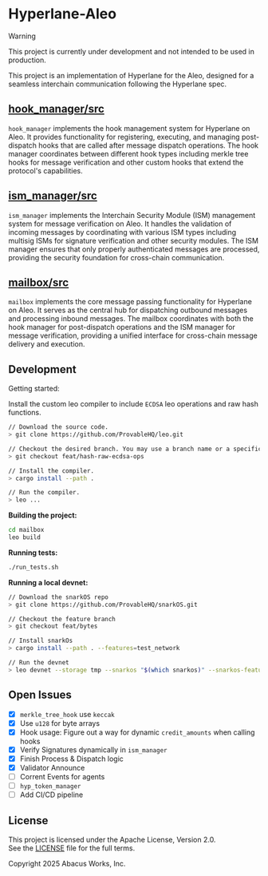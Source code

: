 # Hyperlane-Aleo

> [!WARNING]  
> This project is currently under development and not intended to be used in production.

This project is an implementation of Hyperlane for the Aleo, designed for
a seamless interchain communication following the Hyperlane spec.

## [hook_manager/src](./hook_manager/src)

`hook_manager` implements the hook management system for Hyperlane on Aleo. It provides functionality for registering, executing, and managing post-dispatch hooks that are called after message dispatch operations. The hook manager coordinates between different hook types including merkle tree hooks for message verification and other custom hooks that extend the protocol's capabilities.

## [ism_manager/src](./ism_manager/src)

`ism_manager` implements the Interchain Security Module (ISM) management system for message verification on Aleo. It handles the validation of incoming messages by coordinating with various ISM types including multisig ISMs for signature verification and other security modules. The ISM manager ensures that only properly authenticated messages are processed, providing the security foundation for cross-chain communication.

## [mailbox/src](./mailbox/src)

`mailbox` implements the core message passing functionality for Hyperlane on Aleo. It serves as the central hub for dispatching outbound messages and processing inbound messages. The mailbox coordinates with both the hook manager for post-dispatch operations and the ISM manager for message verification, providing a unified interface for cross-chain message delivery and execution.

## Development

Getting started:

Install the custom leo compiler to include `ECDSA` leo operations and raw hash functions.

```bash
// Download the source code.
> git clone https://github.com/ProvableHQ/leo.git

// Checkout the desired branch. You may use a branch name or a specific commit.
> git checkout feat/hash-raw-ecdsa-ops

// Install the compiler.
> cargo install --path .

// Run the compiler.
> leo ...
```

**Building the project:**

```bash
cd mailbox
leo build
```

**Running tests:**

```bash
./run_tests.sh
```

**Running a local devnet:**

```bash
// Download the snarkOS repo
> git clone https://github.com/ProvableHQ/snarkOS.git

// Checkout the feature branch
> git checkout feat/bytes

// Install snarkOs
> cargo install --path . --features=test_network

// Run the devnet
> leo devnet --storage tmp --snarkos "$(which snarkos)" --snarkos-features test_network --clear-storage --num-clients 1 -y
```

## Open Issues

- [x] `merkle_tree_hook` use `keccak`
- [x] Use `u128` for byte arrays
- [x] Hook usage: Figure out a way for dynamic `credit_amounts` when calling hooks
- [x] Verify Signatures dynamically in `ism_manager`
- [x] Finish Process & Dispatch logic
- [x] Validator Announce
- [ ] Corrent Events for agents
- [ ] `hyp_token_manager`
- [ ] Add CI/CD pipeline

## License

This project is licensed under the Apache License, Version 2.0.  
See the [LICENSE](LICENSE) file for the full terms.

Copyright 2025 Abacus Works, Inc.
